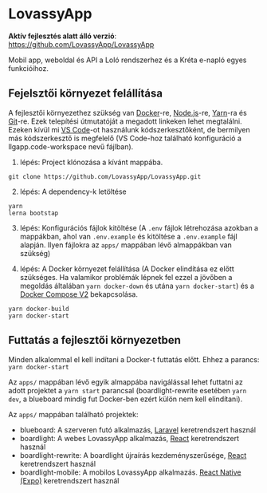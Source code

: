 # LovassyApp

**Aktív fejlesztés alatt álló verzió**: https://github.com/LovassyApp/LovassyApp

Mobil app, weboldal és API a Loló rendszerhez és a Kréta e-napló egyes funkcióihoz.

## Fejelsztői környezet felállítása

A fejlesztői környezethez szükség van [Docker](https://www.docker.com/)-re, [Node.js](https://nodejs.org/en/)-re, [Yarn](https://yarnpkg.com/)-ra és [Git](https://git-scm.com/)-re. Ezek telepítési útmutatóját a megadott linkeken lehet megtalálni. Ezeken kívül mi [VS Code](https://code.visualstudio.com/)-ot használunk kódszerkesztőként, de bermilyen más kódszerkesztő is megfelelő (VS Code-hoz található konfiguráció a llgapp.code-workspace nevű fájlban).

1. lépés: Project klónozása a kívánt mappába.

```
git clone https://github.com/LovassyApp/LovassyApp.git
```

2. lépés: A dependency-k letöltése

```
yarn
lerna bootstap
```

3. lépés: Konfigurációs fájlok kitöltése (A `.env` fájlok létrehozása azokban a mappákban, ahol van `.env.example` és kitöltése a `.env.example` fájl alapján. Ilyen fájlokra az `apps/` mappában lévő almappákban van szükség)

4. lépés: A Docker környezet felállítása (A Docker elindítása ez előtt szükséges. Ha valamikor problémák lépnek fel ezzel a jövőben a megoldás általában `yarn docker-down` és utána `yarn docker-start`) és a [Docker Compose V2](https://docs.docker.com/compose/cli-command/) bekapcsolása.
```
yarn docker-build
yarn docker-start
```

## Futtatás a fejlesztői környezetben

Minden alkalommal el kell indítani a Docker-t futtatás előtt. Ehhez a parancs: `yarn docker-start`

Az `apps/` mappában lévő egyik almappába navigálással lehet futtatni az adott projektet a `yarn start` parancsal (boardlight-rewrite esetében `yarn dev`, a blueboard mindig fut Docker-ben ezért külön nem kell elindítani).

Az `apps/` mappában található projektek:
 - blueboard: A szerveren futó alkalmazás, [Laravel](https://laravel.com/) keretrendszert használ
 - boardlight: A webes LovassyApp alkalmazás, [React](https://hu.reactjs.org/) keretrendszert használ
 - boardlight-rewrite: A boardlight újraírás kezdeményszerűsége, [React](https://hu.reactjs.org/) keretrendszert használ
 - boardlight-mobile: A mobilos LovassyApp alkalmazás. [React Native (Expo)](https://expo.dev/) keretrendszert használ
